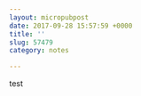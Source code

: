 ```yaml
---
layout: micropubpost
date: 2017-09-28 15:57:59 +0000
title: ''
slug: 57479
category: notes

---
```

test
